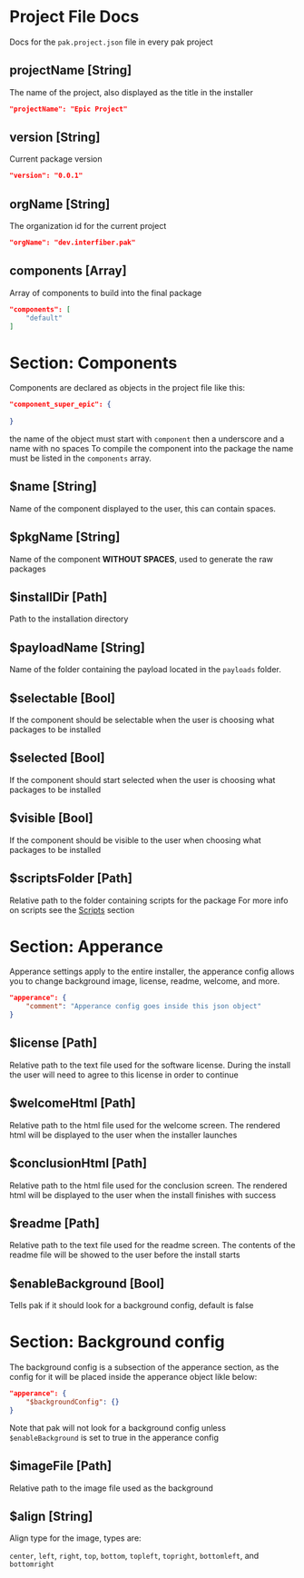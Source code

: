 # Project File Docs
Docs for the ```pak.project.json``` file in every pak project

## projectName [String]
The name of the project, also displayed as the title in the installer
```json
"projectName": "Epic Project"
```

## version [String]
Current package version
```json
"version": "0.0.1"
```

## orgName [String]
The organization id for the current project
```json
"orgName": "dev.interfiber.pak"
```` 

## components [Array]
Array of components to build into the final package
```json
"components": [
    "default"
]
```

# Section: Components
Components are declared as objects in the project file like this:
```json
"component_super_epic": {
    
}
```
the name of the object must start with ```component``` then a underscore and a name with no spaces
To compile the component into the package the name must be listed in the ```components``` array.

## $name [String]
Name of the component displayed to the user, this can contain spaces.

## $pkgName [String]
Name of the component **WITHOUT SPACES**, used to generate the raw packages

## $installDir [Path]
Path to the installation directory

## $payloadName [String]
Name of the folder containing the payload located in the ```payloads``` folder.

## $selectable [Bool]
If the component should be selectable when the user is choosing what packages to be installed

## $selected [Bool]
If the component should start selected when the user is choosing what packages to be installed

## $visible [Bool]
If the component should be visible to the user when choosing what packages to be installed

## $scriptsFolder [Path]
Relative path to the folder containing scripts for the package
For more info on scripts see the [Scripts](scripts.md) section

# Section: Apperance
Apperance settings apply to the entire installer, the apperance config allows you to change background image, license, readme, welcome, and more.
```json
"apperance": {
    "comment": "Apperance config goes inside this json object"
}
```

## $license [Path]
Relative path to the text file used for the software license. During the install the user will need to agree to this license in order to continue

## $welcomeHtml [Path]
Relative path to the html file used for the welcome screen. The rendered html will be displayed to the user when the installer launches

## $conclusionHtml [Path]
Relative path to the html file used for the conclusion screen. The rendered html will be displayed to the user when the install finishes with success

## $readme [Path]
Relative path to the text file used for the readme screen. The contents of the readme file will be showed to the user before the install starts

## $enableBackground [Bool]
Tells pak if it should look for a background config, default is false

# Section: Background config
The background config is a subsection of the apperance section, as the config for it will be placed inside the apperance object likle below:
```json
"apperance": {
    "$backgroundConfig": {}
}
```
Note that pak will not look for a background config unless ```$enableBackground``` is set to true in the apperance config

## $imageFile [Path]
Relative path to the image file used as the background

## $align [String]
Align type for the image, types are:

```center```, ```left```, ```right```, ```top```, ```bottom```, ```topleft```, ```topright```, ```bottomleft```, and ```bottomright```